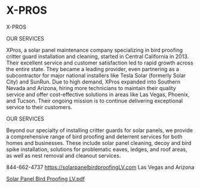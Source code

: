 # X-PROS
X-PROS

OUR SERVICES

XPros, a solar panel maintenance company specializing in bird proofing critter guard installation and cleaning, started in Central California in 2013. Their excellent service and customer satisfaction led to rapid growth across the entire state. They became a leading provider, even partnering as a subcontractor for major national installers like Tesla Solar (formerly Solar City) and SunRun. Due to high demand, XPros expanded into Southern Nevada and Arizona, hiring more technicians to maintain their quality service and offer cost-effective solutions in areas like Las Vegas, Phoenix, and Tucson. Their ongoing mission is to continue delivering exceptional service to their customers.

OUR SERVICES

Beyond our specialty of installing critter guards for solar panels, we provide a comprehensive range of bird proofing and deterrent services for both homes and businesses. These include solar panel cleaning, decoy and bird spike installation, solutions for problematic eaves, ledges, and roof areas, as well as nest removal and cleanout services.

844-662-4737
https://solarpanelbirdproofingLV.com
Las Vegas and Arizona

[Solar Panel Bird Proofing LV.pdf](https://github.com/user-attachments/files/20278851/Solar.Panel.Bird.Proofing.LV.pdf)
